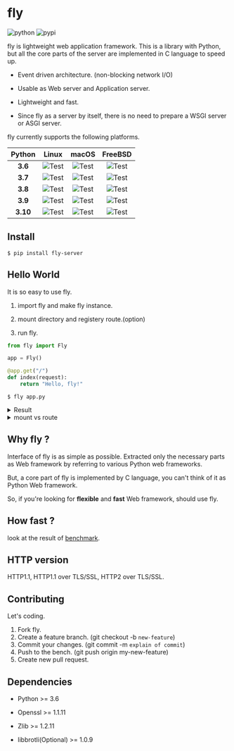 
# fly

![python](https://img.shields.io/badge/python-3.6%20%7C%203.7%20%7C%203.8%20%7C%203.9%20%7C%203.10-blue)
![pypi](https://badge.fury.io/py/fly-server.svg)

fly is lightweight web application framework. This is a library with Python, but all the core parts of the server are implemented in C language to speed up.

* Event driven architecture. (non-blocking network I/O)

* Usable as Web server and Application server.

* Lightweight and fast.

* Since fly as a server by itself, there is no need to prepare a WSGI server or ASGI server.

fly currently supports the following platforms.

| Python | Linux | macOS | FreeBSD |
| :-: | :-: | :-: | :-: |
| **3.6** | ![Test](https://github.com/tatsuya4649/fly/actions/workflows/linux-py36.yaml/badge.svg) | ![Test](https://github.com/tatsuya4649/fly/actions/workflows/macos-py36.yaml/badge.svg) | ![Test](https://github.com/tatsuya4649/fly/actions/workflows/freebsd-py36.yaml/badge.svg) |
| **3.7** | ![Test](https://github.com/tatsuya4649/fly/actions/workflows/linux-py37.yaml/badge.svg) | ![Test](https://github.com/tatsuya4649/fly/actions/workflows/macos-py37.yaml/badge.svg) | ![Test](https://github.com/tatsuya4649/fly/actions/workflows/freebsd-py37.yaml/badge.svg) |
| **3.8** | ![Test](https://github.com/tatsuya4649/fly/actions/workflows/linux-py38.yaml/badge.svg) | ![Test](https://github.com/tatsuya4649/fly/actions/workflows/macos-py38.yaml/badge.svg) | ![Test](https://github.com/tatsuya4649/fly/actions/workflows/freebsd-py38.yaml/badge.svg) |
| **3.9** | ![Test](https://github.com/tatsuya4649/fly/actions/workflows/linux-py39.yaml/badge.svg) | ![Test](https://github.com/tatsuya4649/fly/actions/workflows/macos-py39.yaml/badge.svg) | ![Test](https://github.com/tatsuya4649/fly/actions/workflows/freebsd-py39.yaml/badge.svg) |
| **3.10** | ![Test](https://github.com/tatsuya4649/fly/actions/workflows/linux-py310.yaml/badge.svg) | ![Test](https://github.com/tatsuya4649/fly/actions/workflows/macos-py310.yaml/badge.svg) | ![Test](https://github.com/tatsuya4649/fly/actions/workflows/freebsd-py310.yaml/badge.svg) |

## Install

```
$ pip install fly-server
```

## Hello World

It is so easy to use fly.

1. import fly and make fly instance.

2. mount directory and registery route.(option)

3. run fly.

```python
from fly import Fly

app = Fly()

@app.get("/")
def index(request):
    return "Hello, fly!"

```

```
$ fly app.py
```

<details>
<summary>Result</summary>
<div>

```

    * fly Running on 0.0.0.0:1234 (Press CTRL+C to quit)
    * fly 1 workers
    * Application file: app.py
    * SSL: False
    * Log directory path: -
    * Mount paths: -

```

</div>
</details>

<details>
<summary>mount vs route</summary>
<div>

* mount: use for static content(css, html, js)

* route: use for dynamic content(like CGI)

</div>
</details>

## Why fly ?

Interface of fly is as simple as possible. Extracted only the necessary parts as Web framework by referring to various Python web frameworks.

But, a core part of fly is implemented by C language, you can't think of it as Python Web framework.

So, if you're looking for **flexible** and **fast** Web framework, should use fly.
## How fast ?

look at the result of [benchmark](https://github.com/tatsuya4649/fly/blob/develop/bench/README.md).

## HTTP version

HTTP1.1, HTTP1.1 over TLS/SSL, HTTP2 over TLS/SSL.

## Contributing

Let's coding.

1. Fork fly.
2. Create a feature branch. (git checkout -b `new-feature`)
3. Commit your changes. (git commit -m `explain of commit`)
4. Push to the bench. (git push origin my-new-feature)
5. Create new pull request.

## Dependencies

* Python >= 3.6

* Openssl >= 1.1.11

* Zlib >= 1.2.11

* libbrotli(Optional) >= 1.0.9

